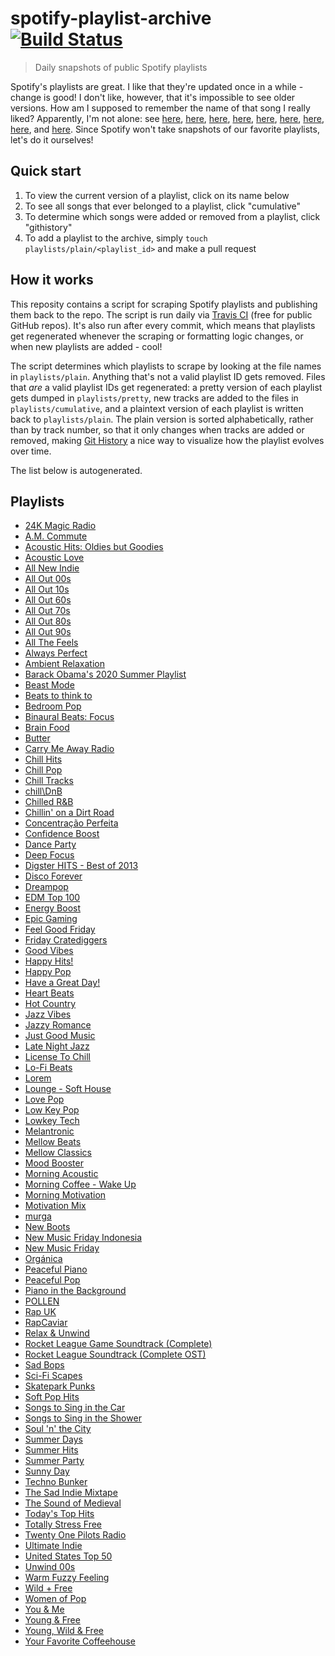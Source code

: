 # spotify-playlist-archive [![Build Status](https://travis-ci.com/mackorone/spotify-playlist-archive.svg?branch=master)](https://travis-ci.com/mackorone/spotify-playlist-archive)

> Daily snapshots of public Spotify playlists

Spotify's playlists are great. I like that they're updated once in a while -
change is good! I don't like, however, that it's impossible to see older
versions. How am I supposed to remember the name of that song I really liked?
Apparently, I'm not alone: see
[here](https://community.spotify.com/t5/Content-Questions/View-previous-versions-of-playlists/td-p/4400750),
[here](https://community.spotify.com/t5/Accounts/A-playlist-was-modified-Can-I-get-the-old-songs-back/td-p/1001889),
[here](https://community.spotify.com/t5/Content-Questions/Seeing-an-old-version-of-a-playlist/td-p/1318739),
[here](https://community.spotify.com/t5/Other-Partners-Web-Player-etc/Playlists-Is-there-any-way-to-recover-previous-versions-of-a/td-p/4726831),
[here](https://community.spotify.com/t5/Desktop-Mac/Find-Songs-of-old-versions-of-Spotify-Playlists/td-p/998504),
[here](https://community.spotify.com/t5/Closed-Ideas/Playlist-Versioning-History/idi-p/1133819),
[here](https://community.spotify.com/t5/Closed-Ideas/Playlist-History-Versioning/idi-p/1346418),
[here](https://community.spotify.com/t5/Closed-Ideas/Playlists-Playlist-History/idi-p/1816799),
and [here](https://community.spotify.com/t5/Live-Ideas/Playlists-Edit-History/idi-p/4573743).
Since Spotify won't take snapshots of our favorite playlists, let's do it ourselves!

## Quick start

1. To view the current version of a playlist, click on its name below
1. To see all songs that ever belonged to a playlist, click "cumulative"
1. To determine which songs were added or removed from a playlist, click "githistory"
1. To add a playlist to the archive, simply `touch playlists/plain/<playlist_id>` and make a pull request

## How it works

This reposity contains a script for scraping Spotify playlists and publishing
them back to the repo. The script is run daily via
[Travis CI](https://travis-ci.com/mackorone/spotify-playlist-archive)
(free for public GitHub repos). It's also run after every commit, which means
that playlists get regenerated whenever the scraping or formatting logic
changes, or when new playlists are added - cool!

The script determines which playlists to scrape by looking at the file names in
`playlists/plain`. Anything that's not a valid playlist ID gets removed. Files
that *are* a valid playlist IDs get regenerated: a pretty version of each
playlist gets dumped in `playlists/pretty`, new tracks are added to the
files in `playlists/cumulative`, and a plaintext version of each playlist is
written back to `playlists/plain`. The plain version is sorted alphabetically,
rather than by track number, so that it only changes when tracks are added or
removed, making [Git History](https://githistory.xyz/) a nice way to visualize
how the playlist evolves over time.

The list below is autogenerated.

## Playlists

- [24K Magic Radio](https://github.com/mackorone/spotify-playlist-archive/blob/master/playlists/pretty/24K%20Magic%20Radio.md)
- [A.M. Commute](https://github.com/mackorone/spotify-playlist-archive/blob/master/playlists/pretty/A.M.%20Commute.md)
- [Acoustic Hits: Oldies but Goodies](https://github.com/mackorone/spotify-playlist-archive/blob/master/playlists/pretty/Acoustic%20Hits:%20Oldies%20but%20Goodies.md)
- [Acoustic Love](https://github.com/mackorone/spotify-playlist-archive/blob/master/playlists/pretty/Acoustic%20Love.md)
- [All New Indie](https://github.com/mackorone/spotify-playlist-archive/blob/master/playlists/pretty/All%20New%20Indie.md)
- [All Out 00s](https://github.com/mackorone/spotify-playlist-archive/blob/master/playlists/pretty/All%20Out%2000s.md)
- [All Out 10s](https://github.com/mackorone/spotify-playlist-archive/blob/master/playlists/pretty/All%20Out%2010s.md)
- [All Out 60s](https://github.com/mackorone/spotify-playlist-archive/blob/master/playlists/pretty/All%20Out%2060s.md)
- [All Out 70s](https://github.com/mackorone/spotify-playlist-archive/blob/master/playlists/pretty/All%20Out%2070s.md)
- [All Out 80s](https://github.com/mackorone/spotify-playlist-archive/blob/master/playlists/pretty/All%20Out%2080s.md)
- [All Out 90s](https://github.com/mackorone/spotify-playlist-archive/blob/master/playlists/pretty/All%20Out%2090s.md)
- [All The Feels](https://github.com/mackorone/spotify-playlist-archive/blob/master/playlists/pretty/All%20The%20Feels.md)
- [Always Perfect](https://github.com/mackorone/spotify-playlist-archive/blob/master/playlists/pretty/Always%20Perfect.md)
- [Ambient Relaxation](https://github.com/mackorone/spotify-playlist-archive/blob/master/playlists/pretty/Ambient%20Relaxation.md)
- [Barack Obama's 2020 Summer Playlist](https://github.com/mackorone/spotify-playlist-archive/blob/master/playlists/pretty/Barack%20Obama's%202020%20Summer%20Playlist.md)
- [Beast Mode](https://github.com/mackorone/spotify-playlist-archive/blob/master/playlists/pretty/Beast%20Mode.md)
- [Beats to think to](https://github.com/mackorone/spotify-playlist-archive/blob/master/playlists/pretty/Beats%20to%20think%20to.md)
- [Bedroom Pop](https://github.com/mackorone/spotify-playlist-archive/blob/master/playlists/pretty/Bedroom%20Pop.md)
- [Binaural Beats: Focus](https://github.com/mackorone/spotify-playlist-archive/blob/master/playlists/pretty/Binaural%20Beats:%20Focus.md)
- [Brain Food](https://github.com/mackorone/spotify-playlist-archive/blob/master/playlists/pretty/Brain%20Food.md)
- [Butter](https://github.com/mackorone/spotify-playlist-archive/blob/master/playlists/pretty/Butter.md)
- [Carry Me Away Radio](https://github.com/mackorone/spotify-playlist-archive/blob/master/playlists/pretty/Carry%20Me%20Away%20Radio.md)
- [Chill Hits](https://github.com/mackorone/spotify-playlist-archive/blob/master/playlists/pretty/Chill%20Hits.md)
- [Chill Pop](https://github.com/mackorone/spotify-playlist-archive/blob/master/playlists/pretty/Chill%20Pop.md)
- [Chill Tracks](https://github.com/mackorone/spotify-playlist-archive/blob/master/playlists/pretty/Chill%20Tracks.md)
- [chill\DnB](https://github.com/mackorone/spotify-playlist-archive/blob/master/playlists/pretty/chill\DnB.md)
- [Chilled R&B](https://github.com/mackorone/spotify-playlist-archive/blob/master/playlists/pretty/Chilled%20R&B.md)
- [Chillin' on a Dirt Road](https://github.com/mackorone/spotify-playlist-archive/blob/master/playlists/pretty/Chillin'%20on%20a%20Dirt%20Road.md)
- [Concentração Perfeita](https://github.com/mackorone/spotify-playlist-archive/blob/master/playlists/pretty/Concentração%20Perfeita.md)
- [Confidence Boost](https://github.com/mackorone/spotify-playlist-archive/blob/master/playlists/pretty/Confidence%20Boost.md)
- [Dance Party](https://github.com/mackorone/spotify-playlist-archive/blob/master/playlists/pretty/Dance%20Party.md)
- [Deep Focus](https://github.com/mackorone/spotify-playlist-archive/blob/master/playlists/pretty/Deep%20Focus.md)
- [Digster HITS - Best of 2013](https://github.com/mackorone/spotify-playlist-archive/blob/master/playlists/pretty/Digster%20HITS%20-%20Best%20of%202013.md)
- [Disco Forever](https://github.com/mackorone/spotify-playlist-archive/blob/master/playlists/pretty/Disco%20Forever.md)
- [Dreampop](https://github.com/mackorone/spotify-playlist-archive/blob/master/playlists/pretty/Dreampop.md)
- [EDM Top 100](https://github.com/mackorone/spotify-playlist-archive/blob/master/playlists/pretty/EDM%20Top%20100.md)
- [Energy Boost](https://github.com/mackorone/spotify-playlist-archive/blob/master/playlists/pretty/Energy%20Boost.md)
- [Epic Gaming](https://github.com/mackorone/spotify-playlist-archive/blob/master/playlists/pretty/Epic%20Gaming.md)
- [Feel Good Friday](https://github.com/mackorone/spotify-playlist-archive/blob/master/playlists/pretty/Feel%20Good%20Friday.md)
- [Friday Cratediggers](https://github.com/mackorone/spotify-playlist-archive/blob/master/playlists/pretty/Friday%20Cratediggers.md)
- [Good Vibes](https://github.com/mackorone/spotify-playlist-archive/blob/master/playlists/pretty/Good%20Vibes.md)
- [Happy Hits!](https://github.com/mackorone/spotify-playlist-archive/blob/master/playlists/pretty/Happy%20Hits!.md)
- [Happy Pop](https://github.com/mackorone/spotify-playlist-archive/blob/master/playlists/pretty/Happy%20Pop.md)
- [Have a Great Day!](https://github.com/mackorone/spotify-playlist-archive/blob/master/playlists/pretty/Have%20a%20Great%20Day!.md)
- [Heart Beats](https://github.com/mackorone/spotify-playlist-archive/blob/master/playlists/pretty/Heart%20Beats.md)
- [Hot Country](https://github.com/mackorone/spotify-playlist-archive/blob/master/playlists/pretty/Hot%20Country.md)
- [Jazz Vibes](https://github.com/mackorone/spotify-playlist-archive/blob/master/playlists/pretty/Jazz%20Vibes.md)
- [Jazzy Romance](https://github.com/mackorone/spotify-playlist-archive/blob/master/playlists/pretty/Jazzy%20Romance.md)
- [Just Good Music](https://github.com/mackorone/spotify-playlist-archive/blob/master/playlists/pretty/Just%20Good%20Music.md)
- [Late Night Jazz](https://github.com/mackorone/spotify-playlist-archive/blob/master/playlists/pretty/Late%20Night%20Jazz.md)
- [License To Chill](https://github.com/mackorone/spotify-playlist-archive/blob/master/playlists/pretty/License%20To%20Chill.md)
- [Lo-Fi Beats](https://github.com/mackorone/spotify-playlist-archive/blob/master/playlists/pretty/Lo-Fi%20Beats.md)
- [Lorem](https://github.com/mackorone/spotify-playlist-archive/blob/master/playlists/pretty/Lorem.md)
- [Lounge - Soft House](https://github.com/mackorone/spotify-playlist-archive/blob/master/playlists/pretty/Lounge%20-%20Soft%20House.md)
- [Love Pop](https://github.com/mackorone/spotify-playlist-archive/blob/master/playlists/pretty/Love%20Pop.md)
- [Low Key Pop](https://github.com/mackorone/spotify-playlist-archive/blob/master/playlists/pretty/Low%20Key%20Pop.md)
- [Lowkey Tech](https://github.com/mackorone/spotify-playlist-archive/blob/master/playlists/pretty/Lowkey%20Tech.md)
- [Melantronic](https://github.com/mackorone/spotify-playlist-archive/blob/master/playlists/pretty/Melantronic.md)
- [Mellow Beats](https://github.com/mackorone/spotify-playlist-archive/blob/master/playlists/pretty/Mellow%20Beats.md)
- [Mellow Classics](https://github.com/mackorone/spotify-playlist-archive/blob/master/playlists/pretty/Mellow%20Classics.md)
- [Mood Booster](https://github.com/mackorone/spotify-playlist-archive/blob/master/playlists/pretty/Mood%20Booster.md)
- [Morning Acoustic](https://github.com/mackorone/spotify-playlist-archive/blob/master/playlists/pretty/Morning%20Acoustic.md)
- [Morning Coffee - Wake Up](https://github.com/mackorone/spotify-playlist-archive/blob/master/playlists/pretty/Morning%20Coffee%20-%20Wake%20Up.md)
- [Morning Motivation](https://github.com/mackorone/spotify-playlist-archive/blob/master/playlists/pretty/Morning%20Motivation.md)
- [Motivation Mix](https://github.com/mackorone/spotify-playlist-archive/blob/master/playlists/pretty/Motivation%20Mix.md)
- [murga](https://github.com/mackorone/spotify-playlist-archive/blob/master/playlists/pretty/murga.md)
- [New Boots](https://github.com/mackorone/spotify-playlist-archive/blob/master/playlists/pretty/New%20Boots.md)
- [New Music Friday Indonesia](https://github.com/mackorone/spotify-playlist-archive/blob/master/playlists/pretty/New%20Music%20Friday%20Indonesia.md)
- [New Music Friday](https://github.com/mackorone/spotify-playlist-archive/blob/master/playlists/pretty/New%20Music%20Friday.md)
- [Orgánica](https://github.com/mackorone/spotify-playlist-archive/blob/master/playlists/pretty/Orgánica.md)
- [Peaceful Piano](https://github.com/mackorone/spotify-playlist-archive/blob/master/playlists/pretty/Peaceful%20Piano.md)
- [Peaceful Pop](https://github.com/mackorone/spotify-playlist-archive/blob/master/playlists/pretty/Peaceful%20Pop.md)
- [Piano in the Background](https://github.com/mackorone/spotify-playlist-archive/blob/master/playlists/pretty/Piano%20in%20the%20Background.md)
- [POLLEN](https://github.com/mackorone/spotify-playlist-archive/blob/master/playlists/pretty/POLLEN.md)
- [Rap UK](https://github.com/mackorone/spotify-playlist-archive/blob/master/playlists/pretty/Rap%20UK.md)
- [RapCaviar](https://github.com/mackorone/spotify-playlist-archive/blob/master/playlists/pretty/RapCaviar.md)
- [Relax & Unwind](https://github.com/mackorone/spotify-playlist-archive/blob/master/playlists/pretty/Relax%20&%20Unwind.md)
- [Rocket League Game Soundtrack (Complete)](https://github.com/mackorone/spotify-playlist-archive/blob/master/playlists/pretty/Rocket%20League%20Game%20Soundtrack%20(Complete).md)
- [Rocket League Soundtrack (Complete OST)](https://github.com/mackorone/spotify-playlist-archive/blob/master/playlists/pretty/Rocket%20League%20Soundtrack%20(Complete%20OST).md)
- [Sad Bops](https://github.com/mackorone/spotify-playlist-archive/blob/master/playlists/pretty/Sad%20Bops.md)
- [Sci-Fi Scapes](https://github.com/mackorone/spotify-playlist-archive/blob/master/playlists/pretty/Sci-Fi%20Scapes.md)
- [Skatepark Punks](https://github.com/mackorone/spotify-playlist-archive/blob/master/playlists/pretty/Skatepark%20Punks.md)
- [Soft Pop Hits](https://github.com/mackorone/spotify-playlist-archive/blob/master/playlists/pretty/Soft%20Pop%20Hits.md)
- [Songs to Sing in the Car](https://github.com/mackorone/spotify-playlist-archive/blob/master/playlists/pretty/Songs%20to%20Sing%20in%20the%20Car.md)
- [Songs to Sing in the Shower](https://github.com/mackorone/spotify-playlist-archive/blob/master/playlists/pretty/Songs%20to%20Sing%20in%20the%20Shower.md)
- [Soul 'n' the City](https://github.com/mackorone/spotify-playlist-archive/blob/master/playlists/pretty/Soul%20'n'%20the%20City.md)
- [Summer Days](https://github.com/mackorone/spotify-playlist-archive/blob/master/playlists/pretty/Summer%20Days.md)
- [Summer Hits](https://github.com/mackorone/spotify-playlist-archive/blob/master/playlists/pretty/Summer%20Hits.md)
- [Summer Party](https://github.com/mackorone/spotify-playlist-archive/blob/master/playlists/pretty/Summer%20Party.md)
- [Sunny Day](https://github.com/mackorone/spotify-playlist-archive/blob/master/playlists/pretty/Sunny%20Day.md)
- [Techno Bunker](https://github.com/mackorone/spotify-playlist-archive/blob/master/playlists/pretty/Techno%20Bunker.md)
- [The Sad Indie Mixtape](https://github.com/mackorone/spotify-playlist-archive/blob/master/playlists/pretty/The%20Sad%20Indie%20Mixtape.md)
- [The Sound of Medieval](https://github.com/mackorone/spotify-playlist-archive/blob/master/playlists/pretty/The%20Sound%20of%20Medieval.md)
- [Today's Top Hits](https://github.com/mackorone/spotify-playlist-archive/blob/master/playlists/pretty/Today's%20Top%20Hits.md)
- [Totally Stress Free](https://github.com/mackorone/spotify-playlist-archive/blob/master/playlists/pretty/Totally%20Stress%20Free.md)
- [Twenty One Pilots Radio](https://github.com/mackorone/spotify-playlist-archive/blob/master/playlists/pretty/Twenty%20One%20Pilots%20Radio.md)
- [Ultimate Indie](https://github.com/mackorone/spotify-playlist-archive/blob/master/playlists/pretty/Ultimate%20Indie.md)
- [United States Top 50](https://github.com/mackorone/spotify-playlist-archive/blob/master/playlists/pretty/United%20States%20Top%2050.md)
- [Unwind 00s](https://github.com/mackorone/spotify-playlist-archive/blob/master/playlists/pretty/Unwind%2000s.md)
- [Warm Fuzzy Feeling](https://github.com/mackorone/spotify-playlist-archive/blob/master/playlists/pretty/Warm%20Fuzzy%20Feeling.md)
- [Wild + Free](https://github.com/mackorone/spotify-playlist-archive/blob/master/playlists/pretty/Wild%20+%20Free.md)
- [Women of Pop](https://github.com/mackorone/spotify-playlist-archive/blob/master/playlists/pretty/Women%20of%20Pop.md)
- [You & Me](https://github.com/mackorone/spotify-playlist-archive/blob/master/playlists/pretty/You%20&%20Me.md)
- [Young & Free](https://github.com/mackorone/spotify-playlist-archive/blob/master/playlists/pretty/Young%20&%20Free.md)
- [Young, Wild & Free](https://github.com/mackorone/spotify-playlist-archive/blob/master/playlists/pretty/Young,%20Wild%20&%20Free.md)
- [Your Favorite Coffeehouse](https://github.com/mackorone/spotify-playlist-archive/blob/master/playlists/pretty/Your%20Favorite%20Coffeehouse.md)
